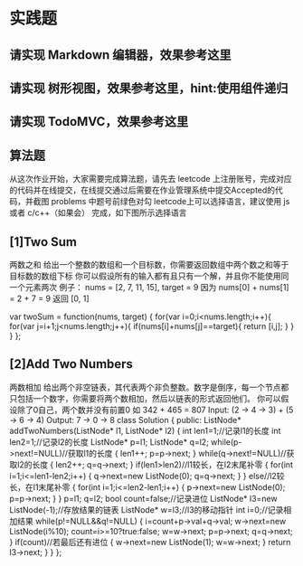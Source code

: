 # 实践题
## 请实现 Markdown 编辑器，效果参考这里



## 请实现 树形视图，效果参考这里，hint:使用组件递归


## 请实现 TodoMVC，效果参考这里


## 算法题
从这次作业开始，大家需要完成算法题，请先去 leetcode 上注册账号，完成对应的代码并在线提交，在线提交通过后需要在作业管理系统中提交Accepted的代码，并截图 problems 中题号前绿色对勾
leetcode上可以选择语言，建议使用 js 或者 c/c++（如果会） 完成，如下图所示选择语言
 
## [1]Two Sum
两数之和
给出一个整数的数组和一个目标数，你需要返回数组中两个数之和等于目标数的数组下标
你可以假设所有的输入都有且只有一个解，并且你不能使用同一个元素两次
例子：
nums = [2, 7, 11, 15], target = 9
因为 nums[0] + nums[1] = 2 + 7 = 9
返回 [0, 1]

var twoSum = function(nums, target) {
    for(var i=0;i<nums.length;i++){
        for(var j=i+1;j<nums.length;j++){
            if(nums[i]+nums[j]==target){
                return [i,j];
            }
        }
    }
};

## [2]Add Two Numbers
两数相加
给出两个非空链表，其代表两个非负整数。数字是倒序，每一个节点都只包括一个数字，你需要将两个数相加，然后以链表的形式返回他们。
你可以假设除了0自己，两个数并没有前置0
如 342 + 465 = 807
Input: (2 -> 4 -> 3) + (5 -> 6 -> 4) 
Output: 7 -> 0 -> 8
class Solution {
public:
    ListNode* addTwoNumbers(ListNode* l1, ListNode* l2) {
        int len1=1;//记录l1的长度
        int len2=1;//记录l2的长度
        ListNode* p=l1;
        ListNode* q=l2;
        while(p->next!=NULL)//获取l1的长度
        {
            len1++;
            p=p->next;
        }
        while(q->next!=NULL)//获取l2的长度
        {
            len2++;
            q=q->next;
        }
        if(len1>len2)//l1较长，在l2末尾补零
        {
            for(int i=1;i<=len1-len2;i++)
            {
                q->next=new ListNode(0);
                q=q->next;
            }
        }
        else//l2较长，在l1末尾补零
        {
            for(int i=1;i<=len2-len1;i++)
            {
                p->next=new ListNode(0);
                p=p->next;
            }
        }
        p=l1;
        q=l2;
        bool count=false;//记录进位
        ListNode* l3=new ListNode(-1);//存放结果的链表
        ListNode* w=l3;//l3的移动指针
        int i=0;//记录相加结果
        while(p!=NULL&&q!=NULL)
        {
            i=count+p->val+q->val;
            w->next=new ListNode(i%10);
            count=i>=10?true:false;
            w=w->next;
            p=p->next;
            q=q->next;
        }
        if(count)//若最后还有进位
        {
            w->next=new ListNode(1);
            w=w->next;
        }
        return l3->next; 
    }
    }
};